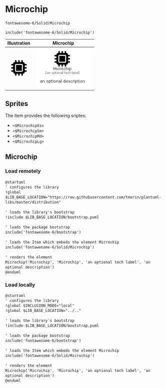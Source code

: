 # Microchip


```text
fontawesome-6/Solid/Microchip
```

```text
include('fontawesome-6/Solid/Microchip')
```



| Illustration | Microchip |
| :---: | :---: |
| ![illustration for Illustration](../../fontawesome-6/Solid/Microchip.png) | ![illustration for Microchip](../../fontawesome-6/Solid/Microchip.Local.png) |



## Sprites
The item provides the following sriptes:

- `<$MicrochipXs>`
- `<$MicrochipSm>`
- `<$MicrochipMd>`
- `<$MicrochipLg>`





## Microchip

### Load remotely
```plantuml
@startuml
' configures the library
!global $LIB_BASE_LOCATION="https://raw.githubusercontent.com/tmorin/plantuml-libs/master/distribution"

' loads the library's bootstrap
!include $LIB_BASE_LOCATION/bootstrap.puml

' loads the package bootstrap
include('fontawesome-6/bootstrap')

' loads the Item which embeds the element Microchip
include('fontawesome-6/Solid/Microchip')

' renders the element
Microchip('Microchip', 'Microchip', 'an optional tech label', 'an optional description')
@enduml
```

### Load locally
```plantuml
@startuml
' configures the library
!global $INCLUSION_MODE="local"
!global $LIB_BASE_LOCATION="../.."

' loads the library's bootstrap
!include $LIB_BASE_LOCATION/bootstrap.puml

' loads the package bootstrap
include('fontawesome-6/bootstrap')

' loads the Item which embeds the element Microchip
include('fontawesome-6/Solid/Microchip')

' renders the element
Microchip('Microchip', 'Microchip', 'an optional tech label', 'an optional description')
@enduml
```

